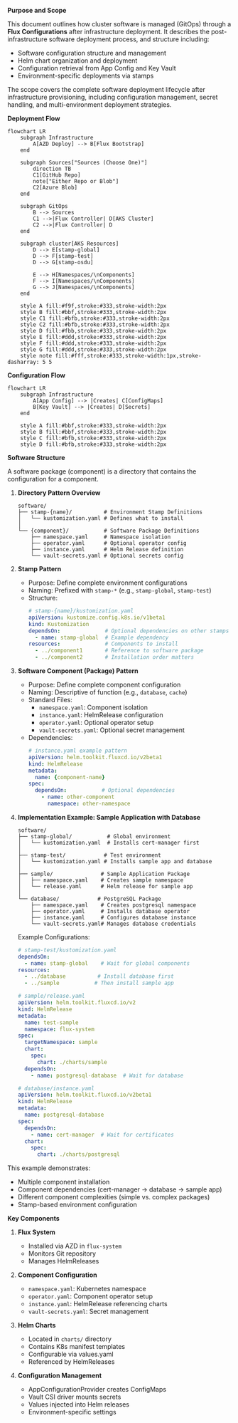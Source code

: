 **Purpose and Scope**

This document outlines how cluster software is managed (GitOps) through a **Flux Configurations** after infrastructure deployment. It describes the post-infrastructure software deployment process, and structure including:

- Software configuration structure and management
- Helm chart organization and deployment
- Configuration retrieval from App Config and Key Vault
- Environment-specific deployments via stamps

The scope covers the complete software deployment lifecycle after infrastructure provisioning, including configuration management, secret handling, and multi-environment deployment strategies.

**Deployment Flow**

```mermaid
flowchart LR
    subgraph Infrastructure
        A[AZD Deploy] --> B[Flux Bootstrap]
    end

    subgraph Sources["Sources (Choose One)"]
        direction TB
        C1[GitHub Repo]
        note["Either Repo or Blob"]
        C2[Azure Blob]
    end

    subgraph GitOps
        B --> Sources
        C1 -->|Flux Controller| D[AKS Cluster]
        C2 -->|Flux Controller| D
    end

    subgraph cluster[AKS Resources]
        D --> E[stamp-global]
        D --> F[stamp-test]
        D --> G[stamp-osdu]

        E --> H[Namespaces/\nComponents]
        F --> I[Namespaces/\nComponents]
        G --> J[Namespaces/\nComponents]
    end

    style A fill:#f9f,stroke:#333,stroke-width:2px
    style B fill:#bbf,stroke:#333,stroke-width:2px
    style C1 fill:#bfb,stroke:#333,stroke-width:2px
    style C2 fill:#bfb,stroke:#333,stroke-width:2px
    style D fill:#fbb,stroke:#333,stroke-width:2px
    style E fill:#ddd,stroke:#333,stroke-width:2px
    style F fill:#ddd,stroke:#333,stroke-width:2px
    style G fill:#ddd,stroke:#333,stroke-width:2px
    style note fill:#fff,stroke:#333,stroke-width:1px,stroke-dasharray: 5 5
```

**Configuration Flow**

```mermaid
flowchart LR
    subgraph Infrastructure
        A[App Config] --> |Creates| C[ConfigMaps]
        B[Key Vault] --> |Creates| D[Secrets]
    end

    style A fill:#bbf,stroke:#333,stroke-width:2px
    style B fill:#bbf,stroke:#333,stroke-width:2px
    style C fill:#bfb,stroke:#333,stroke-width:2px
    style D fill:#bfb,stroke:#333,stroke-width:2px
```

**Software Structure**

A software package (component) is a directory that contains the configuration for a component.

1. **Directory Pattern Overview**

   ```
   software/
   ├── stamp-{name}/          # Environment Stamp Definitions
   │   └── kustomization.yaml # Defines what to install
   │
   └── {component}/           # Software Package Definitions
       ├── namespace.yaml     # Namespace isolation
       ├── operator.yaml      # Optional operator config
       ├── instance.yaml      # Helm Release definition
       └── vault-secrets.yaml # Optional secrets config
   ```

2. **Stamp Pattern**

   - Purpose: Define complete environment configurations
   - Naming: Prefixed with `stamp-*` (e.g., `stamp-global`, `stamp-test`)
   - Structure:
     ```yaml
     # stamp-{name}/kustomization.yaml
     apiVersion: kustomize.config.k8s.io/v1beta1
     kind: Kustomization
     dependsOn:              # Optional dependencies on other stamps
       - name: stamp-global  # Example dependency
     resources:              # Components to install
       - ../component1       # Reference to software package
       - ../component2       # Installation order matters
     ```

3. **Software Component (Package) Pattern**

   - Purpose: Define complete component configuration
   - Naming: Descriptive of function (e.g., `database`, `cache`)
   - Standard Files:
     - `namespace.yaml`: Component isolation
     - `instance.yaml`: HelmRelease configuration
     - `operator.yaml`: Optional operator setup
     - `vault-secrets.yaml`: Optional secret management
   - Dependencies:
     ```yaml
     # instance.yaml example pattern
     apiVersion: helm.toolkit.fluxcd.io/v2beta1
     kind: HelmRelease
     metadata:
       name: {component-name}
     spec:
       dependsOn:           # Optional dependencies
         - name: other-component
           namespace: other-namespace
     ```

4. **Implementation Example: Sample Application with Database**

   ```
   software/
   ├── stamp-global/           # Global environment
   │   └── kustomization.yaml  # Installs cert-manager first
   │
   ├── stamp-test/            # Test environment
   │   └── kustomization.yaml # Installs sample app and database
   │
   ├── sample/               # Sample Application Package
   │   ├── namespace.yaml    # Creates sample namespace
   │   └── release.yaml      # Helm release for sample app
   │
   └── database/            # PostgreSQL Package
       ├── namespace.yaml    # Creates postgresql namespace
       ├── operator.yaml     # Installs database operator
       ├── instance.yaml     # Configures database instance
       └── vault-secrets.yaml# Manages database credentials
   ```

   Example Configurations:
   ```yaml
   # stamp-test/kustomization.yaml
   dependsOn:
     - name: stamp-global    # Wait for global components
   resources:
     - ../database          # Install database first
     - ../sample           # Then install sample app

   # sample/release.yaml
   apiVersion: helm.toolkit.fluxcd.io/v2
   kind: HelmRelease
   metadata:
     name: test-sample
     namespace: flux-system
   spec:
     targetNamespace: sample
     chart:
       spec:
         chart: ./charts/sample
     dependsOn:
       - name: postgresql-database  # Wait for database

   # database/instance.yaml
   apiVersion: helm.toolkit.fluxcd.io/v2beta1
   kind: HelmRelease
   metadata:
     name: postgresql-database
   spec:
     dependsOn:
       - name: cert-manager  # Wait for certificates
     chart:
       spec:
         chart: ./charts/postgresql
   ```

This example demonstrates:
- Multiple component installation
- Component dependencies (cert-manager → database → sample app)
- Different component complexities (simple vs. complex packages)
- Stamp-based environment configuration

**Key Components**

1. **Flux System**

   - Installed via AZD in `flux-system`
   - Monitors Git repository
   - Manages HelmReleases

2. **Component Configuration**

   - `namespace.yaml`: Kubernetes namespace
   - `operator.yaml`: Component operator setup
   - `instance.yaml`: HelmRelease referencing charts
   - `vault-secrets.yaml`: Secret management

3. **Helm Charts**

   - Located in `charts/` directory
   - Contains K8s manifest templates
   - Configurable via values.yaml
   - Referenced by HelmReleases

4. **Configuration Management**

   - AppConfigurationProvider creates ConfigMaps
   - Vault CSI driver mounts secrets
   - Values injected into Helm releases
   - Environment-specific settings

